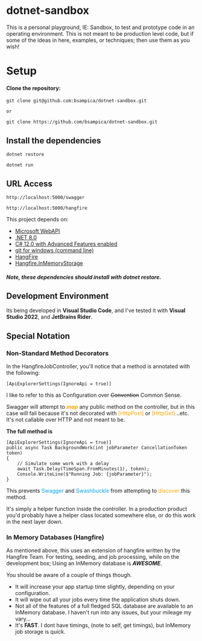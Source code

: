 # dotnet-sandbox

This is a personal playground, IE: Sandbox, to test and prototype code in an operating environment.  This is not meant to be production level code, but if some of the ideas in here, examples, or techniques; then use them as you wish!  

# Setup
#### Clone the repository:
``` 
git clone git@github.com:bsampica/dotnet-sandbox.git     

or

git clone https://github.com/bsampica/dotnet-sandbox.git

```

## Install the dependencies

``` 
dotnet restore
```

``` 
dotnet run
```

## URL Access
```
http://localhost:5000/swagger
```
```
http://localhost:5000/hangfire
```


This project depends on:
- [Microsoft WebAPI](https://learn.microsoft.com/en-us/aspnet/core/tutorials/first-web-api?view=aspnetcore-8.0)
- [.NET 8.0](https://dotnet.microsoft.com/en-us/download/dotnet/8.0)
- [C# 12.0 with Advanced Features enabled](https://github.com/dotnet/docs/blob/main/docs/csharp/whats-new/csharp-12.md)
- [git for windows (command line)](https://git-scm.com/downloads)
- [HangFire](https://www.hangfire.io/)
- [Hangfire.InMemoryStorage](https://github.com/HangfireIO/Hangfire.InMemory)

##### Note, these dependencies should install with dotnet restore.


## Development Environment

Its being developed in **Visual Studio Code**, and I've tested it with **Visual Studio 2022**, and **JetBrains Rider**.


## Special Notation
### Non-Standard Method Decorators
In the HangfireJobController, you'll notice that a method is annotated with the following: 

 ```[ApiExplorerSettings(IgnoreApi = true)]``` 

 I like to refer to this as Configuration over ~~Convention~~ Common Sense.  
 
 Swagger will attempt to <span style="color:orange"> ***map*** </span> any public method on the controller, but in this case will fail because it's not decorated with <span style="color:orange"> [HttpPost] </span> or <span style="color:orange">[HttpGet] </span>..etc.  It's not callable over HTTP and not meant to be.  

**The full method is**
```
[ApiExplorerSettings(IgnoreApi = true)]
public async Task BackgroundWork(int jobParameter CancellationToken token)
{
    // Simulate some work with a delay
    await Task.Delay(TimeSpan.FromMinutes(1), token);
    Console.WriteLine($"Running Job: {jobParameter}");
}
``` 
This prevents <span style="color:#00a2ed"> Swagger</span> and <span style="color:#00a2ed">Swashbuckle</span> from attempting to <span style="color:orange"> discover </span> this method.  

It's simply a helper function inside the controller.  In a production product you'd probably have a helper class located somewhere else, or do this work in the next layer down.

### In Memory Databases (Hangfire)
As mentioned above, this uses an extension of hangfire written by the Hangfire Team.  For testing, seeding, and job processing, while on the development box; Using an InMemory database is ***AWESOME***.

You should be aware of a couple of things though. 
- It will increase your app startup time slightly, depending on your configuration.  
- It will wipe out all your jobs every time the application shuts down.
- Not all of the features of a full fledged SQL database are available to an InMemory database.  I haven't run into any issues, but your mileage my vary...
- It's **FAST**.  I dont have timings, (note to self, get timings), but InMemory job storage is quick.

